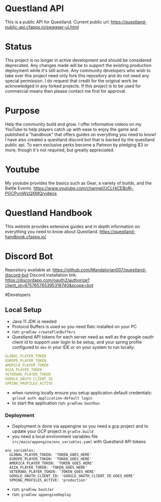 # Questland API
This is a public API for Questland. 
Current public url: https://questland-public-api.cfapps.io/swagger-ui.html

# Status

This project is no longer in active development and should be considered 
deprecated. Any changes made will be to support the existing production 
deployment while it's still active. Any community developers who wish 
to take over this project need only fork this repository and do not 
need any special permission. I do request that credit for the original 
work be acknowledged in any forked projects. If this project is to be 
used for commercial means then please contact me first for approval.

# Purpose
Help the community build and grow. I offer informative videos on my
YouTube to help players catch up with ease to enjoy the game and
published a "handbook" that offers guides on everything you need
to know! I have also created a questland discord bot that is backed by
the questland public api. To earn exclusive perks become a Patreon by pledging
$3 or more, though it's not required, but greatly appreciated.

# Youtube
My youtube provides the basics such as Gear, a variety of builds,
and the Battle Events.
https://www.youtube.com/channel/UCLHjCEBoRj-PGCPvmWzQXMQ/videos

# Questland Handbook
This website provides extensive guides and in depth information on everything you need to know about Questland.
https://questland-handbook.cfapps.io/

# Discord Bot
Repository available at: https://github.com/Mandalorian007/questland-discord-bot
Discord installation link: https://discordapp.com/oauth2/authorize?client_id=675765765395316740&scope=bot


#Developers

## Local Setup
- Java 11 JDK is needed
- Protocol Buffers is used so you need flatc installed on your PC
- run: `gradlew createFlatBuffers`
- Questland API tokens for each server need as well as the google oauth client id to support user login to be setup, and your spring profile configured to `dev` in your IDE or on your system to run locally: 
```yaml
GLOBAL_PLAYER_TOKEN
EUROPE_PLAYER_TOKEN
AMERICA_PLAYER_TOKEN
ASIA_PLAYER_TOKEN
VETERANS_PLAYER_TOKEN
GOOGLE_OAUTH_CLIENT_ID
SPRING_PROFILES_ACTIVE
```
- when running locally ensure you setup application default credentials: `gcloud auth application-default login`
- to start the application run: `gradlew bootRun`


### Deployment
- Deployment is done via appengine so you need a gcp project and to update your GCP project in `gradle.build`
- you need a local environment variables file `src/main/appengine/env_variables.yaml` with Questland API tokens
```$yaml
env_variables:
  GLOBAL_PLAYER_TOKEN: 'TOKEN_GOES_HERE'
  EUROPE_PLAYER_TOKEN: 'TOKEN_GOES_HERE'
  AMERICA_PLAYER_TOKEN: 'TOKEN_GOES_HERE'
  ASIA_PLAYER_TOKEN: 'TOKEN_GOES_HERE'
  VETERANS_PLAYER_TOKEN: 'TOKEN_GOES_HERE'
  GOOGLE_OAUTH_CLIENT_ID: 'GOOGLE_OAUTH_CLIENT_ID_GOES_HERE'
  SPRING_PROFILES_ACTIVE: 'production'
```
- run: `gradlew bootJar`
- run: `gradlew appengineDeploy`